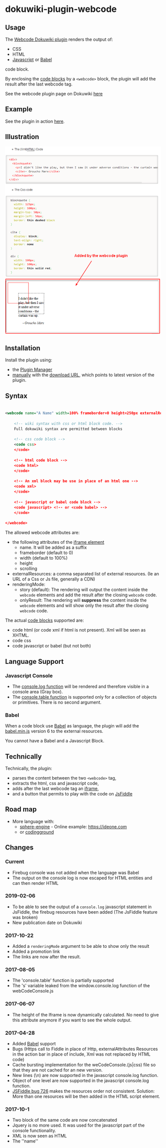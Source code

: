 # dokuwiki-plugin-webcode

## Usage

The [Webcode Dokuwiki plugin](https://www.dokuwiki.org/plugin:webcode)  renders the output of:

  * CSS
  * HTML
  * [Javascript](#javascript) or [Babel](#babel)

code block.

By enclosing the [code blocks](https://www.dokuwiki.org/wiki:syntax#code_blocks) by a `<webcode>` block, the plugin will add the result after the last webcode tag.

See the webcode plugin page on Dokuwiki [here](https://www.dokuwiki.org/plugin:webcode)

## Example

See the plugin in action [here](http://gerardnico.com/wiki/dokuwiki/webcode).

## Illustration

![The illustration](images/webcode_plugin_illustration.png "Webcode Illustration")

## Installation

Install the plugin using:

  * the [Plugin Manager](https://www.dokuwiki.org/plugin:plugin)
  * [manually](https://www.dokuwiki.org/plugin:Plugins) with the [download URL](http://github.com/gerardnico/dokuwiki-plugin-webcode/zipball/master), which points to latest version of the plugin.


## Syntax

```xml

<webcode name="A Name" width=100% frameborder=0 height=250px externalResources="//d3js.org/d3.v3.min.js,https://maxcdn.bootstrapcdn.com/bootstrap/3.3.5/css/bootstrap.min.css">

    <!-- wiki syntax with css or html block code. -->
    Full dokuwiki syntax are permitted between blocks

    <!-- css code block -->
    <code css>
    </code>

    <!-- html code block -->
    <code html>
    </code>

    <!-- An xml block may be use in place of an html one -->
    <code xml>
    </code>

    <!-- javascript or babel code block -->
    <code javascript> <!-- or <code babel> -->
    </code>

</webcode>
```

The allowed webcode attributes are:

   * the following attributes of the [iframe element](https://docs.webplatform.org/wiki/html/elements/iframe)
      * name. It will be added as a suffix
      * frameborder (default to 0)
      * width (default to 100%)
      * height
      * scrolling
   * externalResources: a comma separated list of external resources. (Ie an URL of a Css or Js file, generally a CDN)
   * renderingMode: 
      * story (default): The rendering will output the content inside the `webcode` elements and add the result after the closing `webcode` code.
      * onlyResult: The rendering will **suppress** the content inside the `webcode` elements and will show only the result after the closing `webcode` code.


The actual [code blocks](https://www.dokuwiki.org/wiki:syntax#code_blocks) supported are:

  * code html (or code xml if html is not present). Xml will be seen as XHTML.
  * code css
  * code javascript or babel (but not both)


## Language Support
### Javascript Console

  * The [console.log function](https://developer.mozilla.org/en-US/docs/Web/API/Console/log) will be rendered and therefore visible in a console area (Gray box).
  * The [console.table function](https://developer.mozilla.org/en-US/docs/Web/API/Console/table) is supported only for a collection of objects or primitives. There is no second argument.

### Babel

When a code block use [Babel](https://babeljs.io/) as language, the plugin will add the 
[babel.min.js](https://unpkg.com/babel-standalone@6/babel.min.js) version 6 to the external resources.

You cannot have a Babel and a Javascript Block.

## Technically

Technically, the plugin:

  * parses the content between the two `<webcode>` tag,
  * extracts the html, css and javascript code,
  * adds after the last webcode tag an [iframe](https://docs.webplatform.org/wiki/html/elements/iframe),
  * and a button that permits to play with the code on [JsFiddle](https://jsfiddle.net)

## Road map
  * More language with:
     * [sphere-engine](https://developer.sphere-engine.com/api/compilers) - Online example: https://ideone.com
     * or [codingground](https://www.tutorialspoint.com/codingground.htm)
  
## Changes


### Current

  * Firebug console was not added when the language was Babel
  * The output on the console log is now escaped for HTML entities and can then render HTML
  
### 2019-02-06

  * To be able to see the output of a `console.log` javascript statement in JsFiddle, the firebug resources have been added (The JsFiddle feature was broken)
  * New publication date on Dokuwiki
   
### 2017-10-22

  * Added a `renderingMode` argument to be able to show only the result
  * Added a promotion link
  * The links are now after the result.
### 2017-08-05

  * The 'console.table' function is partially supported
  * The 's' variable leaked from the window.console.log function of the webCodeConsole.js

### 2017-06-07

  * The height of the Iframe is now dynamically calculated. No need to give this attribute anymore if you want to see the whole output.
  
### 2017-04-28

  * Added [Babel](https://babeljs.io/) support
  * Bugs (Https call to Fiddle in place of Http, externalAttributes Resources in the action bar in place of include, Xml was not replaced by HTML code)
  * Cache bursting implementation for the weCodeConsole.(js|css) file so that they are not cached for an new version.
  * New lines (\n) are now supported in the javascript console.log function.
  * Object of one level are now supported in the javascript console.log function.
  * [JSFiddle bug 726](https://github.com/jsfiddle/jsfiddle-issues/issues/726) makes the resources order not consistent. Solution: More than one resources will be then added in the HTML script element.
### 2017-10-1
  * Two block of the same code are now concatenated
  * Jquery is no more used. It was used for the javascript part of the console functionality.
  * XML is now seen as HTML
  * The ''name'' 
